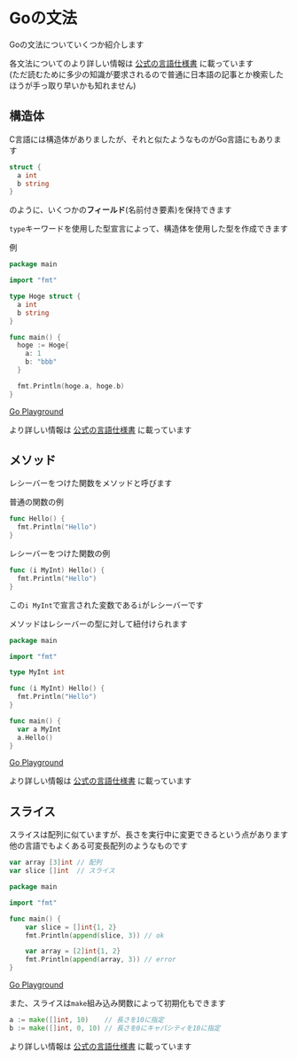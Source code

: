 # Goの文法

Goの文法についていくつか紹介します

各文法についてのより詳しい情報は [公式の言語仕様書](https://go.dev/ref/spec) に載っています  
(ただ読むために多少の知識が要求されるので普通に日本語の記事とか検索したほうが手っ取り早いかも知れません)

## 構造体

C言語には構造体がありましたが、それと似たようなものがGo言語にもあります

```go
struct {
  a int
  b string
}
```

のように、いくつかの**フィールド**(名前付き要素)を保持できます

`type`キーワードを使用した型宣言によって、構造体を使用した型を作成できます

例

```go
package main

import "fmt"

type Hoge struct {
  a int
  b string
}

func main() {
  hoge := Hoge{
    a: 1
    b: "bbb"
  }

  fmt.Println(hoge.a, hoge.b)
}
```

[Go Playground](https://go.dev/play/p/pCztTbWSYDE)

より詳しい情報は [公式の言語仕様書](https://go.dev/ref/spec#Struct_types) に載っています

## メソッド

レシーバーをつけた関数をメソッドと呼びます

普通の関数の例

```go
func Hello() {
  fmt.Println("Hello")
}
```

レシーバーをつけた関数の例

```go
func (i MyInt) Hello() {
  fmt.Println("Hello")
}
```

この`i MyInt`で宣言された変数である`i`がレシーバーです

メソッドはレシーバーの型に対して紐付けられます

```go
package main

import "fmt"

type MyInt int

func (i MyInt) Hello() {
  fmt.Println("Hello")
}

func main() {
  var a MyInt
  a.Hello()
}
```

[Go Playground](https://go.dev/play/p/A-0l88j7Vrf)

より詳しい情報は [公式の言語仕様書](https://go.dev/ref/spec#Method_declarations) に載っています

## スライス

スライスは配列に似ていますが、長さを実行中に変更できるという点があります  
他の言語でもよくある可変長配列のようなものです

```go
var array [3]int // 配列
var slice []int  // スライス
```

```go
package main

import "fmt"

func main() {
	var slice = []int{1, 2}
	fmt.Println(append(slice, 3)) // ok

	var array = [2]int{1, 2}
	fmt.Println(append(array, 3)) // error
}
```

[Go Playground](https://go.dev/play/p/GOWmJoDBeXA)

また、スライスは`make`組み込み関数によって初期化もできます

```go
a := make([]int, 10)    // 長さを10に指定
b := make([]int, 0, 10) // 長さを0にキャパシティを10に指定
```

より詳しい情報は [公式の言語仕様書](https://go.dev/ref/spec#Slice_types) に載っています  
